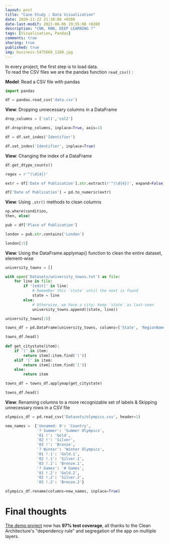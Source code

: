 ```yaml
---
layout: post
title: "Case Study : Data Visualization"
date: 2020-11-22 21:30:00 +0200
date-last-modif: 2021-06-06 19:55:00 +0200
description: "CNN, RNN, DEEP LEARNING ?"
tags: [Visualisation, Pandas]
comments: true
sharing: true
published: true
img: business-5475660_1280.jpg
---
```



In every project, the first step is to load data.  
To read the CSV files we are the pandas function `read_csv()` :


**Model**: Read a CSV file with pandas

```python
import pandas

df = pandas.read_csv('data.csv') 
```

**View**: Dropping unnecessary columns in a DataFrame

```python
drop_columns = ['col1','col2']

df.drop(drop_columns, inplace=True, axis=1)

df = df.set_index('Identifier')

df.set_index('Identifier', inplace=True)
```

**View**: Changing the index of a DataFrame

```python
df.get_dtype_counts()

regex = r'^(\d{4})'

extr = df['Date of Publication'].str.extract(r'^(\d{4})', expand=False)

df['Date of Publication'] = pd.to_numeric(extr)
```

**View**: Using `.str()` methods to clean columns

```python
np.where(condition,
then, else)

pub = df['Place of Publication']

london = pub.str.contains('London')

london[:5]
```

**View**: Using the DataFrame.applymap() function to clean the entire dataset, element-wise

```python
university_towns = []

with open('Datasets/university_towns.txt') as file:
    for line in file:
        if '[edit]' in line:
            # Remember this `state` until the next is found
            state = line
        else:
            # Otherwise, we have a city; keep `state` as last-seen
            university_towns.append((state, line))

university_towns[:5]

towns_df = pd.DataFrame(university_towns, columns=['State', 'RegionName'])

towns_df.head()
 
def get_citystate(item):
    if '(' in item:
        return item[:item.find('(')]
    elif '[' in item:
        return item[:item.find('[')]
    else:
        return item

towns_df = towns_df.applymap(get_citystate)

towns_df.head()
```

**View**: Renaming columns to a more recognizable set of labels & Skipping unnecessary rows in a CSV file

```python
olympics_df = pd.read_csv('Datasets/olympics.csv', header=1)

new_names =  {'Unnamed: 0': 'Country',
              '? Summer': 'Summer Olympics',
              '01 !': 'Gold',
              '02 !': 'Silver',
              '03 !': 'Bronze',
              '? Winter': 'Winter Olympics',
              '01 !.1': 'Gold.1',
              '02 !.1': 'Silver.1',
              '03 !.1': 'Bronze.1',
              '? Games': '# Games',
              '01 !.2': 'Gold.2',
              '02 !.2': 'Silver.2',
              '03 !.2': 'Bronze.2'}

olympics_df.rename(columns=new_names, inplace=True)
```

# Final thoughts

[The demo project](https://github.com/nalexn/clean-architecture-swiftui) now has **97% test coverage**, all thanks to the Clean Architecture's "dependency rule" and segregation of the app on multiple layers.